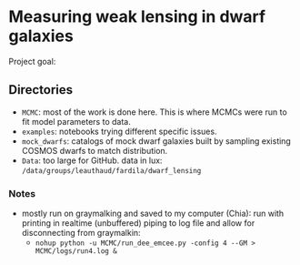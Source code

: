 # Measuring weak lensing in dwarf galaxies
Project goal: 

## Directories
- `MCMC`: most of the work is done here. This is where MCMCs were run to fit model parameters to data.
- `examples`: notebooks trying different specific issues.
- `mock_dwarfs`: catalogs of mock dwarf galaxies built by sampling existing COSMOS dwarfs to match distribution.
- `Data`: too large for GitHub. data in lux: `/data/groups/leauthaud/fardila/dwarf_lensing`

### Notes
- mostly run on graymalking and saved to my computer (Chia): run with printing in realtime (unbuffered) piping to log file and allow for disconnecting from graymalkin:
  - `nohup python -u MCMC/run_dee_emcee.py -config 4 --GM > MCMC/logs/run4.log &`
